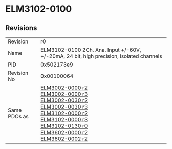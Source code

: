 # ELM3102-0100

## Revisions
<table>
<tr>
<td>Revision</td>
<td>r0</td>
</tr>
<tr>
<td>Name</td>
<td>ELM3102-0100 2Ch. Ana. Input +/-60V, +/-20mA, 24 bit, high precision, isolated channels</td>
</tr>
<tr>
<td>PID</td>
<td>0x502173e9</td>
</tr>
<tr>
<td>Revision No</td>
<td>0x00100064</td>
</tr>
<tr>
<td>Same PDOs as</td>
<td><a href="ELM3002-0000.md">ELM3002-0000 r2</a><br/><a href="ELM3002-0000.md">ELM3002-0000 r3</a><br/><a href="ELM3002-0030.md">ELM3002-0030 r2</a><br/><a href="ELM3002-0030.md">ELM3002-0030 r3</a><br/><a href="ELM3102-0000.md">ELM3102-0000 r2</a><br/><a href="ELM3102-0000.md">ELM3102-0000 r3</a><br/><a href="ELM3102-0130.md">ELM3102-0130 r0</a><br/><a href="ELM3602-0000.md">ELM3602-0000 r2</a><br/><a href="ELM3602-0002.md">ELM3602-0002 r2</a></td>
</tr>
</table>
